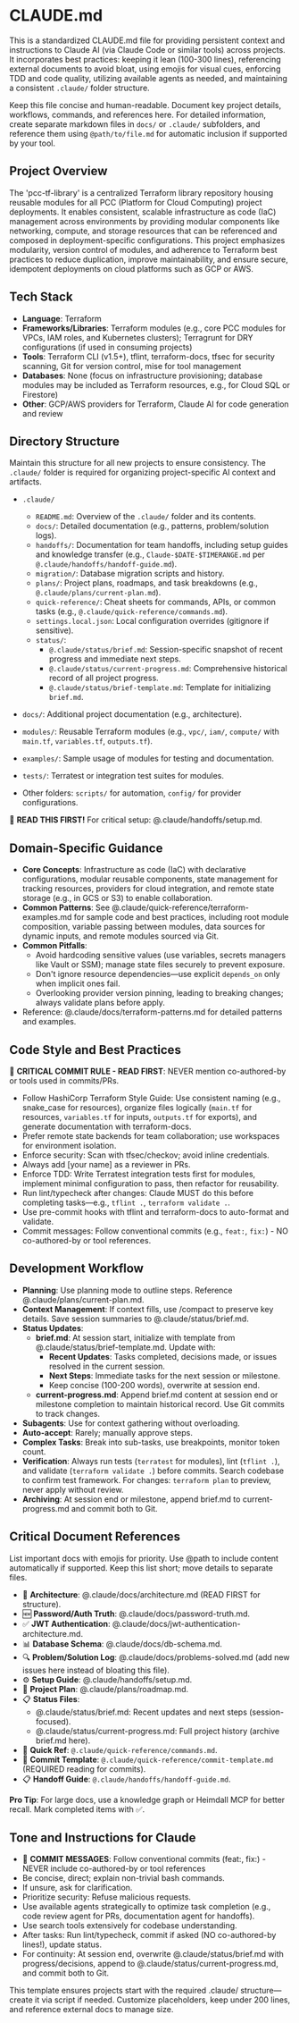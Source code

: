 # CLAUDE.md

This is a standardized CLAUDE.md file for providing persistent context and instructions to Claude AI (via Claude Code or similar tools) across projects. It incorporates best practices: keeping it lean (100-300 lines), referencing external documents to avoid bloat, using emojis for visual cues, enforcing TDD and code quality, utilizing available agents as needed, and maintaining a consistent `.claude/` folder structure.

Keep this file concise and human-readable. Document key project details, workflows, commands, and references here. For detailed information, create separate markdown files in `docs/` or `.claude/` subfolders, and reference them using `@path/to/file.md` for automatic inclusion if supported by your tool.

## Project Overview

The 'pcc-tf-library' is a centralized Terraform library repository housing reusable modules for all PCC (Platform for Cloud Computing) project deployments. It enables consistent, scalable infrastructure as code (IaC) management across environments by providing modular components like networking, compute, and storage resources that can be referenced and composed in deployment-specific configurations. This project emphasizes modularity, version control of modules, and adherence to Terraform best practices to reduce duplication, improve maintainability, and ensure secure, idempotent deployments on cloud platforms such as GCP or AWS.

## Tech Stack

- **Language**: Terraform
- **Frameworks/Libraries**: Terraform modules (e.g., core PCC modules for VPCs, IAM roles, and Kubernetes clusters); Terragrunt for DRY configurations (if used in consuming projects)
- **Tools**: Terraform CLI (v1.5+), tflint, terraform-docs, tfsec for security scanning, Git for version control, mise for tool management
- **Databases**: None (focus on infrastructure provisioning; database modules may be included as Terraform resources, e.g., for Cloud SQL or Firestore)
- **Other**: GCP/AWS providers for Terraform, Claude AI for code generation and review

## Directory Structure

Maintain this structure for all new projects to ensure consistency. The `.claude/` folder is required for organizing project-specific AI context and artifacts.

- `.claude/`
  - `README.md`: Overview of the `.claude/` folder and its contents.
  - `docs/`: Detailed documentation (e.g., patterns, problem/solution logs).
  - `handoffs/`: Documentation for team handoffs, including setup guides and knowledge transfer (e.g., `Claude-$DATE-$TIMERANGE.md` per `@.claude/handoffs/handoff-guide.md`).
  - `migration/`: Database migration scripts and history.
  - `plans/`: Project plans, roadmaps, and task breakdowns (e.g., `@.claude/plans/current-plan.md`).
  - `quick-reference/`: Cheat sheets for commands, APIs, or common tasks (e.g., `@.claude/quick-reference/commands.md`).
  - `settings.local.json`: Local configuration overrides (gitignore if sensitive).
  - `status/`:
    - `@.claude/status/brief.md`: Session-specific snapshot of recent progress and immediate next steps.
    - `@.claude/status/current-progress.md`: Comprehensive historical record of all project progress.
    - `@.claude/status/brief-template.md`: Template for initializing `brief.md`.

- `docs/`: Additional project documentation (e.g., architecture).
- `modules/`: Reusable Terraform modules (e.g., `vpc/`, `iam/`, `compute/` with `main.tf`, `variables.tf`, `outputs.tf`).
- `examples/`: Sample usage of modules for testing and documentation.
- `tests/`: Terratest or integration test suites for modules.
- Other folders: `scripts/` for automation, `config/` for provider configurations.

🚨 **READ THIS FIRST!** For critical setup: @.claude/handoffs/setup.md.

## Domain-Specific Guidance

- **Core Concepts**: Infrastructure as code (IaC) with declarative configurations, modular reusable components, state management for tracking resources, providers for cloud integration, and remote state storage (e.g., in GCS or S3) to enable collaboration.
- **Common Patterns**: See @.claude/quick-reference/terraform-examples.md for sample code and best practices, including root module composition, variable passing between modules, data sources for dynamic inputs, and remote modules sourced via Git.
- **Common Pitfalls**:
  - Avoid hardcoding sensitive values (use variables, secrets managers like Vault or SSM); manage state files securely to prevent exposure.
  - Don't ignore resource dependencies—use explicit `depends_on` only when implicit ones fail.
  - Overlooking provider version pinning, leading to breaking changes; always validate plans before apply.
- Reference: @.claude/docs/terraform-patterns.md for detailed patterns and examples.

## Code Style and Best Practices

🚨 **CRITICAL COMMIT RULE - READ FIRST**: NEVER mention co-authored-by or tools used in commits/PRs.

- Follow HashiCorp Terraform Style Guide: Use consistent naming (e.g., snake_case for resources), organize files logically (`main.tf` for resources, `variables.tf` for inputs, `outputs.tf` for exports), and generate documentation with terraform-docs.
- Prefer remote state backends for team collaboration; use workspaces for environment isolation.
- Enforce security: Scan with tfsec/checkov; avoid inline credentials.
- Always add [your name] as a reviewer in PRs.
- Enforce TDD: Write Terratest integration tests first for modules, implement minimal configuration to pass, then refactor for reusability.
- Run lint/typecheck after changes: Claude MUST do this before completing tasks—e.g., `tflint .`, `terraform validate .`.
- Use pre-commit hooks with tflint and terraform-docs to auto-format and validate.
- Commit messages: Follow conventional commits (e.g., `feat:`, `fix:`) - NO co-authored-by or tool references.

## Development Workflow

- **Planning**: Use planning mode to outline steps. Reference @.claude/plans/current-plan.md.
- **Context Management**: If context fills, use /compact to preserve key details. Save session summaries to @.claude/status/brief.md.
- **Status Updates**:
  - **brief.md**: At session start, initialize with template from @.claude/status/brief-template.md. Update with:
    - **Recent Updates**: Tasks completed, decisions made, or issues resolved in the current session.
    - **Next Steps**: Immediate tasks for the next session or milestone.
    - Keep concise (100-200 words), overwrite at session end.
  - **current-progress.md**: Append brief.md content at session end or milestone completion to maintain historical record. Use Git commits to track changes.
- **Subagents**: Use for context gathering without overloading.
- **Auto-accept**: Rarely; manually approve steps.
- **Complex Tasks**: Break into sub-tasks, use breakpoints, monitor token count.
- **Verification**: Always run tests (`terratest` for modules), lint (`tflint .`), and validate (`terraform validate .`) before commits. Search codebase to confirm test framework. For changes: `terraform plan` to preview, never apply without review.
- **Archiving**: At session end or milestone, append brief.md to current-progress.md and commit both to Git.

## Critical Document References

List important docs with emojis for priority. Use @path to include content automatically if supported. Keep this list short; move details to separate files.

- 🚨 **Architecture**: @.claude/docs/architecture.md (READ FIRST for structure).
- 🆕 **Password/Auth Truth**: @.claude/docs/password-truth.md.
- ✅ **JWT Authentication**: @.claude/docs/jwt-authentication-architecture.md.
- 📊 **Database Schema**: @.claude/docs/db-schema.md.
- 🔍 **Problem/Solution Log**: @.claude/docs/problems-solved.md (add new issues here instead of bloating this file).
- ⚙️ **Setup Guide**: @.claude/handoffs/setup.md.
- 📅 **Project Plan**: @.claude/plans/roadmap.md.
- 📋 **Status Files**:
  - @.claude/status/brief.md: Recent updates and next steps (session-focused).
  - @.claude/status/current-progress.md: Full project history (archive brief.md here).
- 🔗 **Quick Ref**: `@.claude/quick-reference/commands.md`.
- 📝 **Commit Template**: `@.claude/quick-reference/commit-template.md` (REQUIRED reading for commits).
- 📋 **Handoff Guide**: `@.claude/handoffs/handoff-guide.md`.

**Pro Tip**: For large docs, use a knowledge graph or Heimdall MCP for better recall. Mark completed items with ✅.

## Tone and Instructions for Claude

- 🚨 **COMMIT MESSAGES**: Follow conventional commits (feat:, fix:) - NEVER include co-authored-by or tool references
- Be concise, direct; explain non-trivial bash commands.
- If unsure, ask for clarification.
- Prioritize security: Refuse malicious requests.
- Use available agents strategically to optimize task completion (e.g., code review agent for PRs, documentation agent for handoffs).
- Use search tools extensively for codebase understanding.
- After tasks: Run lint/typecheck, commit if asked (NO co-authored-by lines!), update status.
- For continuity: At session end, overwrite @.claude/status/brief.md with progress/decisions, append to @.claude/status/current-progress.md, and commit both to Git.

This template ensures projects start with the required .claude/ structure—create it via script if needed. Customize placeholders, keep under 200 lines, and reference external docs to manage size.